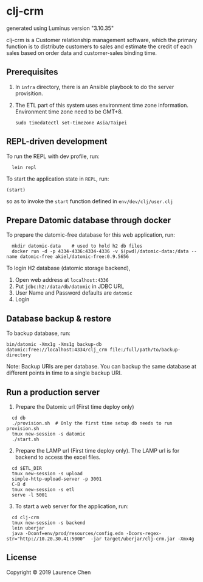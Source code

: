 # clj-crm

generated using Luminus version "3.10.35"

clj-crm is a Customer relationship management software, which the primary function is to distribute customers to sales and estimate the credit of each sales based on order data and customer-sales binding time.

## Prerequisites
1. In `infra` directory, there is an Ansible playbook to do the server provisition.
2. The ETL part of this system uses environment time zone information. Environment time zone need to be GMT+8.

   `sudo timedatectl set-timezone Asia/Taipei`

## REPL-driven development
To run the REPL with dev profile, run:

```
  lein repl
```

To start the application state in `REPL`, run:

```
(start)
```
so as to invoke the `start` function defined in `env/dev/clj/user.clj`

## Prepare Datomic database through docker
To prepare the datomic-free database for this web application, run:

```
  mkdir datomic-data    # used to hold h2 db files
  docker run -d -p 4334-4336:4334-4336 -v $(pwd)/datomic-data:/data --name datomic-free akiel/datomic-free:0.9.5656
```

To login H2 database (datomic storage backend),
  1. Open web address at `localhost:4336`
  2. Put `jdbc:h2:/data/db/datomic` in JDBC URL
  3. User Name and Password defaults are `datomic`
  4. Login

## Database backup & restore
To backup database, run:

```
bin/datomic -Xmx1g -Xms1g backup-db datomic:free://localhost:4334/clj_crm file:/full/path/to/backup-directory
```
Note: Backup URIs are per database. You can backup the same database at different points in time to a single backup URI.

## Run a production server
1. Prepare the Datomic url (First time deploy only)

```
  cd db
  ./provision.sh  # Only the first time setup db needs to run provision.sh 
  tmux new-session -s datomic
  ./start.sh
```

2. Prepare the LAMP url (First time deploy only). The LAMP url is for backend to access the excel files.

```
  cd $ETL_DIR
  tmux new-session -s upload
  simple-http-upload-server -p 3001
  C-B d
  tmux new-session -s etl
  serve -l 5001
```
3. To start a web server for the application, run:

```
  cd clj-crm
  tmux new-session -s backend
  lein uberjar
  java -Dconf=env/prod/resources/config.edn -Dcors-regex-str="http://10.20.30.41:5000"  -jar target/uberjar/clj-crm.jar -Xmx4g
```

## License

Copyright © 2019 Laurence Chen
